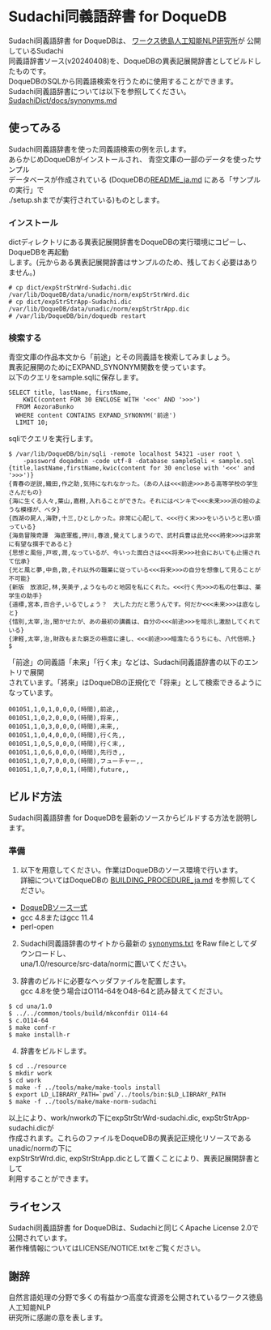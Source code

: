 # Sudachi同義語辞書 for DoqueDB

Sudachi同義語辞書 for DoqueDBは、
[ワークス徳島人工知能NLP研究所](https://worksapplications.github.io/Sudachi/)が
公開しているSudachi  
同義語辞書ソース(v20240408)を、DoqueDBの異表記展開辞書としてビルドしたものです。  
DoqueDBのSQLから同義語検索を行うために使用することができます。  
Sudachi同義語辞書については以下を参照してください。  
  [SudachiDict/docs/synonyms.md](https://github.com/WorksApplications/SudachiDict/blob/develop/docs/synonyms.md)

## 使ってみる

Sudachi同義語辞書を使った同義語検索の例を示します。  
あらかじめDoqueDBがインストールされ、 青空文庫の一部のデータを使ったサンプル  
データベースが作成されている
(DoqueDBの[README_ja.md](https://github.com/DoqueDB/doquedb/blob/master/README_ja.md)
にある「サンプルの実行」で  
./setup.shまでが実行されている)ものとします。

### インストール

dictディレクトリにある異表記展開辞書をDoqueDBの実行環境にコピーし、DoqueDBを再起動  
します。(元からある異表記展開辞書はサンプルのため、残しておく必要はありません。)

```
# cp dict/expStrStrWrd-Sudachi.dic /var/lib/DoqueDB/data/unadic/norm/expStrStrWrd.dic
# cp dict/expStrStrApp-Sudachi.dic /var/lib/DoqueDB/data/unadic/norm/expStrStrApp.dic
# /var/lib/DoqueDB/bin/doquedb restart
```

### 検索する

青空文庫の作品本文から「前途」とその同義語を検索してみましょう。  
異表記展開のためにEXPAND\_SYNONYM関数を使っています。  
以下のクエリをsample.sqlに保存します。

```
SELECT title, lastName, firstName,
    KWIC(content FOR 30 ENCLOSE WITH '<<<' AND '>>>')
  FROM AozoraBunko
  WHERE content CONTAINS EXPAND_SYNONYM('前途')
  LIMIT 10;
```

sqliでクエリを実行します。

```
$ /var/lib/DoqueDB/bin/sqli -remote localhost 54321 -user root \
    -password doqadmin -code utf-8 -database sampleSqli < sample.sql
{title,lastName,firstName,kwic(content for 30 enclose with '<<<' and '>>>')}
{青春の逆説,織田,作之助,気持になれなかった。（あの人は<<<前途>>>ある高等学校の学生さんだもの}
{海に生くる人々,葉山,嘉樹,入れることができた。それにはペンキで<<<未来>>>派の絵のような模様が、ベタ}
{西湖の屍人,海野,十三,ひとしかった。非常に心配して、<<<行く末>>>をいろいろと思い煩っている}
{海島冒険奇譚　海底軍艦,押川,春浪,覺えてしまうので、武村兵曹は此兒<<<將來>>>は非常に有望な撰手であると}
{思想と風俗,戸坂,潤,なっているが、今いった面白さは<<<将来>>>社会においても止揚されて伝承}
{光と風と夢,中島,敦,それ以外の職業に従っている<<<将来>>>の自分を想像して見ることが不可能}
{新版　放浪記,林,芙美子,ようなものと地図を私にくれた。<<<行く先>>>の私の仕事は、薬学生の助手}
{道標,宮本,百合子,いるでしょう？　大した力だと思うんです。何だか<<<未来>>>は底なしと}
{惜別,太宰,治,聞かせたが、あの最初の講義は、自分の<<<前途>>>を暗示し激励してくれている}
{津軽,太宰,治,財政もまた窮乏の極度に達し、<<<前途>>>暗澹たるうちにも、八代信明、}
$ 
```

「前途」の同義語「未来」「行く末」などは、Sudachi同義語辞書の以下のエントリで展開  
されています。「將來」はDoqueDBの正規化で「将来」として検索できるようになっています。

```
001051,1,0,1,0,0,0,(時間),前途,,
001051,1,0,2,0,0,0,(時間),将来,,
001051,1,0,3,0,0,0,(時間),未来,,
001051,1,0,4,0,0,0,(時間),行く先,,
001051,1,0,5,0,0,0,(時間),行く末,,
001051,1,0,6,0,0,0,(時間),先行き,,
001051,1,0,7,0,0,0,(時間),フューチャー,,
001051,1,0,7,0,0,1,(時間),future,,
```

## ビルド方法

Sudachi同義語辞書 for DoqueDBを最新のソースからビルドする方法を説明します。

### 準備

1. 以下を用意してください。作業はDoqueDBのソース環境で行います。  
詳細についてはDoqueDBの
[BUILDING_PROCEDURE_ja.md](https://github.com/DoqueDB/doquedb/blob/master/BUILDING_PROCEDURE_ja.md)
を参照してください。

* [DoqueDBソース一式](https://github.com/DoqueDB/doquedb/)
* gcc 4.8またはgcc 11.4
* perl-open

2. Sudachi同義語辞書のサイトから最新の
[synonyms.txt](https://github.com/WorksApplications/SudachiDict/blob/develop/src/main/text/synonyms.txt)
をRaw fileとしてダウンロードし、  
una/1.0/resource/src-data/normに置いてください。

3. 辞書のビルドに必要なヘッダファイルを配置します。  
gcc 4.8を使う場合はO114-64をO48-64と読み替えてください。

```
$ cd una/1.0
$ ../../common/tools/build/mkconfdir O114-64
$ c.O114-64
$ make conf-r
$ make installh-r
```

4. 辞書をビルドします。

```
$ cd ../resource
$ mkdir work
$ cd work
$ make -f ../tools/make/make-tools install
$ export LD_LIBRARY_PATH=`pwd`/../tools/bin:$LD_LIBRARY_PATH
$ make -f ../tools/make/make-norm-sudachi
```

以上により、work/nworkの下にexpStrStrWrd-sudachi.dic, expStrStrApp-sudachi.dicが  
作成されます。これらのファイルをDoqueDBの異表記正規化リソースであるunadic/normの下に  
expStrStrWrd.dic, expStrStrApp.dicとして置くことにより、異表記展開辞書として  
利用することができます。

## ライセンス

Sudachi同義語辞書 for DoqueDBは、Sudachiと同じくApache License 2.0で公開されています。  
著作権情報についてはLICENSE/NOTICE.txtをご覧ください。

## 謝辞

自然言語処理の分野で多くの有益かつ高度な資源を公開されているワークス徳島人工知能NLP  
研究所に感謝の意を表します。
